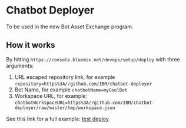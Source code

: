 # Chatbot Deployer

To be used in the new Bot Asset Exchange program.

## How it works

By hitting ``https://console.bluemix.net/devops/setup/deploy`` with three arguments:

1. URL escaped repository link, for example ``repository=https%3A//github.com/IBM/chatbot-deployer``
2. Bot Name, for example ``chatbotName=myCoolBot``
3. Workspace URL, for example: ``chatbotWorkspaceURL=https%3A//github.com/IBM/chatbot-deployer/raw/master/tmp/workspace.json``

See this link for a full example:
<a href="https://console.bluemix.net/devops/setup/deploy?repository=https%3A//github.com/IBM/chatbot-deployer&chatbotName=Chatbot&chatbotWorkspaceURL=https%3A//github.com/IBM/chatbot-deployer/raw/master/tmp/workspace.json">test deploy</a>
